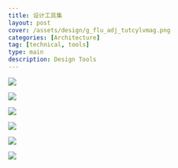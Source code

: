 ```yaml
---
title: 设计工具集
layout: post
cover: /assets/design/g_flu_adj_tutcylvmag.png
categories: [Architecture]
tag: [technical, tools]
type: main
description: Design Tools
---
```




![](/assets/design/道路设计.png)

![](/assets/design/房屋建筑结构设计软件.png)


![](/assets/design/建筑设计.png)


![](/assets/design/交通规划.png)


![](/assets/design/桥梁设计.png)

![](/assets/design/岩土工程.png)